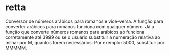 # retta
Conversor de números arábicos para romanos e vice-versa.
A função para converter arábicos para romanos funciona com qualquer número.
Já a função que converte números romanos para arábicos só funciona corretamente até 3999 ou se o usuário substituir a numeração relativa ao milhar por M, quantos forem necessários. Por exemplo: 5000, substituir por MMMMM.
